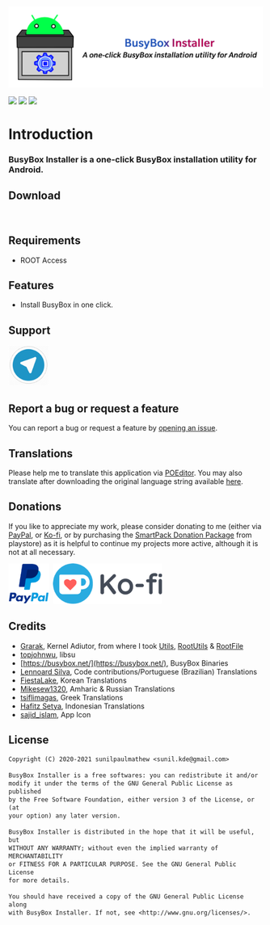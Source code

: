 ![](banner.png)

[![](https://img.shields.io/badge/BusyBox--Installer-v2.1-green)](https://play.google.com/store/apps/details?id=com.smartpack.busyboxinstaller)
![](https://img.shields.io/github/languages/top/SmartPack/BusyBox-Installer)
![](https://img.shields.io/github/contributors/smartpack/BusyBox-Installer)

# Introduction
### BusyBox Installer is a one-click BusyBox installation utility for Android.

## Download
[<img src="https://play.google.com/intl/en_us/badges/images/generic/en-play-badge.png"
     alt=""
     height="80">](https://play.google.com/store/apps/details?id=com.smartpack.busyboxinstaller)
[<img src="https://i.ibb.co/q0mdc4Z/get-it-on-github.png"
     alt=""
     height="80">](https://github.com/SmartPack/BusyBox-Installer/releases/latest)

## Requirements
* ROOT Access

## Features
* Install BusyBox in one click.

## Support
[<img src="https://github.com/SmartPack/SmartPack.github.io/blob/master/asset/pic006.png?raw=true"
     alt=""
     height="80">](https://t.me/smartpack_kmanager)
     
## Report a bug or request a feature
You can report a bug or request a feature by [opening an issue](https://github.com/SmartPack/BusyBox-Installer/issues/new).

## Translations
Please help me to translate this application via [POEditor](https://poeditor.com/join/project?hash=JsnaHsMpUk). You may also translate after downloading the original language string available [here](app/src/main/res/values/strings.xml).

## Donations
If you like to appreciate my work, please consider donating to me (either via [PayPal](https://www.paypal.me/menacherry/), or [Ko-fi](https://ko-fi.com/sunilpaulmathew/), or by purchasing the [SmartPack Donation Package](https://play.google.com/store/apps/details?id=com.smartpack.donate) from playstore) as it is helpful to continue my projects more active, although it is not at all necessary.

[<img src="https://raw.githubusercontent.com/SmartPack/SmartPack.github.io/master/asset/pic005.png"
     alt=""
     height="80">](https://www.paypal.me/menacherry/)
[<img src="https://play.google.com/intl/en_us/badges/images/generic/en-play-badge.png"
     alt=""
     height="80">](https://play.google.com/store/apps/details?id=com.smartpack.donate)
[<img src="https://raw.githubusercontent.com/SmartPack/SmartPack.github.io/master/asset/pic010.png"
     alt=""
     height="80">](https://ko-fi.com/sunilpaulmathew/)

## Credits
* [Grarak](https://github.com/Grarak), Kernel Adiutor, from where I took [Utils](https://raw.githubusercontent.com/Grarak/KernelAdiutor/master/app/src/main/java/com/grarak/kerneladiutor/utils/Utils.java), [RootUtils](https://raw.githubusercontent.com/Grarak/KernelAdiutor/master/app/src/main/java/com/grarak/kerneladiutor/utils/root/RootUtils.java) & [RootFile](https://raw.githubusercontent.com/Grarak/KernelAdiutor/master/app/src/main/java/com/grarak/kerneladiutor/utils/root/RootFile.java)
* [topjohnwu](https://github.com/topjohnwu/), libsu
* [https://busybox.net/](https://busybox.net/), BusyBox Binaries
* [Lennoard Silva](https://github.com/Lennoard), Code contributions/Portuguese (Brazilian) Translations
* [FiestaLake](https://github.com/FiestaLake), Korean Translations
* [Mikesew1320](https://github.com/Mikesew1320), Amharic & Russian Translations
* [tsiflimagas](https://github.com/tsiflimagas), Greek Translations
* [Hafitz Setya](https://github.com/breakdowns), Indonesian Translations
* [sajid_islam](https://t.me/sajid_islam), App Icon

## License

    Copyright (C) 2020-2021 sunilpaulmathew <sunil.kde@gmail.com>

    BusyBox Installer is a free softwares: you can redistribute it and/or
    modify it under the terms of the GNU General Public License as published
    by the Free Software Foundation, either version 3 of the License, or (at
    your option) any later version.

    BusyBox Installer is distributed in the hope that it will be useful, but
    WITHOUT ANY WARRANTY; without even the implied warranty of MERCHANTABILITY
    or FITNESS FOR A PARTICULAR PURPOSE. See the GNU General Public License
    for more details.

    You should have received a copy of the GNU General Public License along
    with BusyBox Installer. If not, see <http://www.gnu.org/licenses/>.